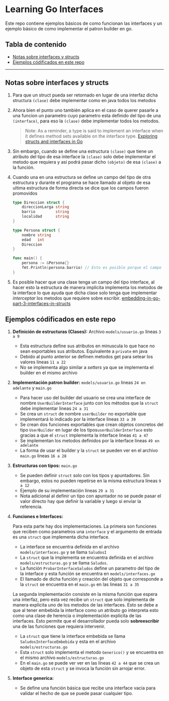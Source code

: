 # Learning Go Interfaces

Este repo contiene ejemplos básicos de como funcionan las interfaces y un ejemplo básico de como implementar el patron builder en go.

## Tabla de contenido

- [Notas sobre interfaces y structs](##Notas-sobre-interfaces-y-structs)
- [Ejemplos códificados en este repo](#Ejemplos-códificados-en-este-repo)





------------

## Notas sobre interfaces y structs
1. Para que un struct pueda ser retornado en lugar de una interfaz dicha structura `(clase)` debe implementar como en java todos los metodos
2. Ahora bien el punto uno también aplica en el caso de  querer pasarle a una funcion un parametro cuyo parametro esta definido del tipo de una `(interface)`, para eso la  `(clase)` debe implementar todos los metodos.

    > Note: As a reminder, a type is said to implement an interface when it defines method sets available on the interface type. [Exploring structs and interfaces in Go](https://blog.logrocket.com/exploring-structs-and-interfaces-in-go/ "Exploring structs and interfaces in Go")
3. Sin embargo, cuando se define una estructura `(clase)` que tiene un atributo del tipo de esa interface la `(clase)` solo debe implementar el metodo que requiera y así podrá pasar dicho `(objeto)` de esa `(clase)` a la función. 
4. Cuando una en una estructura se define un campo del tipo de otra estructura y durante el programa se hace llamado al objeto de esa ultima estructura de forma directa se dice que los campos fueron promovidos
    ```go
    type Direccion struct {
        direccionLarga string
        barrio         string
        localidad      string
    }

    type Persona struct {
        nombre string
        edad   int
        Direccion
    }

    func main() {
        persona := &Persona{}
        fmt.Println(persona.barrio) // Esto es posible porque el campo dirección ha sido promovido
    }
    ```
5. Es posible hacer que una clase tenga un campo del tipo interface, al hacer esto la estructura de manera implicita implementa los metodos de la interface lo que ayuda que dicha clase solo tenga que implementar *interceptar* los metodos que requiere sobre escribir. [embedding-in-go-part-3-interfaces-in-structs](https://eli.thegreenplace.net/2020/embedding-in-go-part-3-interfaces-in-structs/)


## Ejemplos códificados en este repo

1. **Definición de estructuras (Clases):** Archivo `models/usuario.go` lineas `3 a 9`
    * Esta estructura define sus atributos en minuscula lo que hace no sean exportables sus atributos. Equivalente a `private` en java
    * Debido al punto anterior se definen metodos get para setear los valores lineas `11 a 22`
    * No se implementa algo similar a *setters* ya que se implementa el builder en el mismo archivo

2. **Implementación patron builder:** `models/usuario.go` lineas `24 en adelante` y `main.go`
    *  Para hacer uso del builder del usuario se crea una interface de nombre `UserBuilderInterface` junto con los métodos que la `struct` debe implementar lineas `24 a 31`
    * Se crea un `struct` de nombre `userBuilder` no exportable que implementará lo indicado por la interface lineas `33 a 39`
    * Se crean dos funciones exportables que crean objetos concretos del tipo `UserBuilder` en lugar de los tipos`userBuilderInterface` esto gracias a que el `struct` implementa la interface lineas `41 a 47`
    * Se implementan los metodos definidos por la interface lineas `49 en adelante`
    * La forma de usar el builder y la `struct` se pueden ver en el archivo `main.go` lineas `16 a 28`

3. **Estructuras con tipos:** `main.go`
    * Se pueden definir `struct` solo con los tipos y apuntadores. Sin embargo, estos no pueden repetirse en la misma estructura lineas `9 a 12`
    * Ejemplo de su implementación lineas `29 a 31`
    * Nota adicional al definir un tipo con apuntador no se puede pasar el valor directo hay que definir la variable y luego si envíar la referencia.

4. **Funciones e Interfaces:** 
    
    Para esta parte hay dos implementaciones. La primera son funciones que reciben como parametros una `interface` y el argumento de entrada es una `struct` que implementa dicha interface. 

    * La interface se encuentra definida en el archivo `models/interfaces.go` y se llama `SaludosI`
    * La `struct` que la implementa se encuentra definida en el archivo `models/estructuras.go` y se llama `Saludos`.
    * La función `ProbarInterfaceSaludos` define un parametro del tipo de la interface y esta función se encuentra en `models/interfaces.go`
    * El llamado de dicha función y creación del objeto que corresponde a la `struct` se encuentra en el `main.go` en las lineas `31 a 35`

    La segunda implementación consiste en la misma función que espera una interfaz, pero esta vez recibe un `struct` que solo implementa de manera explicita uno de los metodos de las interfaces. Esto se debe a que al tener embebida la interface como un atributo go interpreta esto como una clase de herencia o implementación explicita de las interfaces. Esto permite que el desarrollador pueda solo **sobreescribir** una de las funciones que requiera intervenir.

    * La `struct` que tiene la interface embebida se llama `SaludosInterfaceEmbebida` y esta en el archivo `models/estructuras.go`
    * Esta `struct` solo implementa el metodo `Generico()` y se encuentra en el mismo archivo `models/estructuras.go`
    * En el `main.go` se puede ver ver en las líneas `42 a 44` que se crea un objeto de esta `struct` y se invoca la función sin arrojar error.

5. **Interface generica:** 
    * Se define una función básica que recibe una interface vacia para validar el hecho de que se puede pasar cualquier tipo.